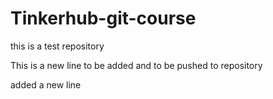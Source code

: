 # Tinkerhub-git-course
this is a test repository

This is a new line to be added and to be pushed to repository

added a new line